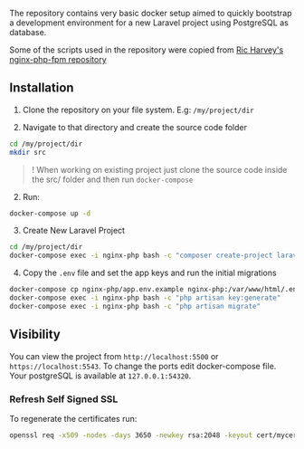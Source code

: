 The repository contains very basic docker setup aimed to quickly bootstrap a development environment for a new Laravel project using PostgreSQL as database.

Some of the scripts used in the repository were copied from [Ric Harvey's nginx-php-fpm repository](https://github.com/richarvey/nginx-php-fpm)

## Installation

1. Clone the repository on your file system. E.g: `/my/project/dir`

2. Navigate to that directory and create the source code folder
```sh
cd /my/project/dir
mkdir src
```
>! When working on existing project just clone the source code inside the src/ folder and then run `docker-compose`

2. Run:
```sh
docker-compose up -d
```
3. Create New Laravel Project

```sh
cd /my/project/dir
docker-compose exec -i nginx-php bash -c "composer create-project laravel/laravel ."
```
4. Copy the `.env` file and set the app keys and run the initial migrations
```sh
docker-compose cp nginx-php/app.env.example nginx-php:/var/www/html/.env
docker-compose exec -i nginx-php bash -c "php artisan key:generate"
docker-compose exec -i nginx-php bash -c "php artisan migrate"
```

## Visibility

You can view the project from `http://localhost:5500` or `https://localhost:5543`. To change the ports edit docker-compose file. 
Your postgreSQL is available at `127.0.0.1:54320`.


### Refresh Self Signed SSL

To regenerate the certificates run:
```sh
openssl req -x509 -nodes -days 3650 -newkey rsa:2048 -keyout cert/mycert.key -out cert/mycert.crt
```
